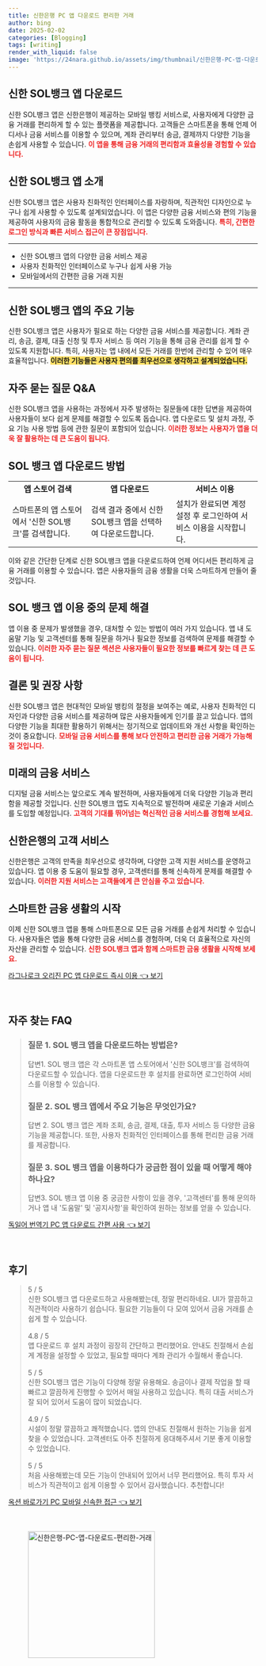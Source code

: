```yaml
---
title: 신한은행 PC 앱 다운로드 편리한 거래
author: bing
date: 2025-02-02
categories: [Blogging]
tags: [writing]
render_with_liquid: false
image: 'https://24nara.github.io/assets/img/thumbnail/신한은행-PC-앱-다운로드-편리한-거래.webp'
---
```



<h2 id='신한_BANK_APP_다운로드'>신한 SOL뱅크 앱 다운로드</h2>

<p>신한 SOL뱅크 앱은 신한은행이 제공하는 모바일 뱅킹 서비스로, 사용자에게 다양한 금융 거래를 편리하게 할 수 있는 플랫폼을 제공합니다. 고객들은 스마트폰을 통해 언제 어디서나 금융 서비스를 이용할 수 있으며, 계좌 관리부터 송금, 결제까지 다양한 기능을 손쉽게 사용할 수 있습니다. <b><span style="color: #ee2323;">이 앱을 통해 금융 거래의 편리함과 효율성을 경험할 수 있습니다.</span></b></p>

<h2 id='신한_APP_소개'>신한 SOL뱅크 앱 소개</h2>

<p>신한 SOL뱅크 앱은 사용자 친화적인 인터페이스를 자랑하며, 직관적인 디자인으로 누구나 쉽게 사용할 수 있도록 설계되었습니다. 이 앱은 다양한 금융 서비스와 편의 기능을 제공하여 사용자의 금융 활동을 통합적으로 관리할 수 있도록 도와줍니다. <b><span style="color: #ee2323;">특히, 간편한 로그인 방식과 빠른 서비스 접근이 큰 장점입니다.</span></b></p>

<hr />

<ul>
    <li>신한 SOL뱅크 앱의 다양한 금융 서비스 제공</li>
    <li>사용자 친화적인 인터페이스로 누구나 쉽게 사용 가능</li>
    <li>모바일에서의 간편한 금융 거래 지원</li>
</ul>

<hr />

<h2 id='SOL_뱅크_기능'>신한 SOL뱅크 앱의 주요 기능</h2>

<p>신한 SOL뱅크 앱은 사용자가 필요로 하는 다양한 금융 서비스를 제공합니다. 계좌 관리, 송금, 결제, 대출 신청 및 투자 서비스 등 여러 기능을 통해 금융 관리를 쉽게 할 수 있도록 지원합니다. 특히, 사용자는 앱 내에서 모든 거래를 한번에 관리할 수 있어 매우 효율적입니다. <b><span style="background-color: #ffe066;">이러한 기능들은 사용자 편의를 최우선으로 생각하고 설계되었습니다.</span></b></p>

<h2 id='자주_묻는_질문'>자주 묻는 질문 Q&A</h2>

<p>신한 SOL뱅크 앱을 사용하는 과정에서 자주 발생하는 질문들에 대한 답변을 제공하여 사용자들이 보다 쉽게 문제를 해결할 수 있도록 돕습니다. 앱 다운로드 및 설치 과정, 주요 기능 사용 방법 등에 관한 질문이 포함되어 있습니다. <b><span style="color: #ee2323;">이러한 정보는 사용자가 앱을 더욱 잘 활용하는 데 큰 도움이 됩니다.</span></b></p>

<h2 id='다운로드_방법'>SOL 뱅크 앱 다운로드 방법</h2>

<table>
    <tr>
        <td style="text-align: center; height: 17px;"><b>앱 스토어 검색</b></td>
        <td style="text-align: center; height: 17px;"><b>앱 다운로드</b></td>
        <td style="text-align: center; height: 17px;"><b>서비스 이용</b></td>
    </tr>
    <tr>
        <td>스마트폰의 앱 스토어에서 '신한 SOL뱅크'를 검색합니다.</td>
        <td>검색 결과 중에서 신한 SOL뱅크 앱을 선택하여 다운로드합니다.</td>
        <td>설치가 완료되면 계정 설정 후 로그인하여 서비스 이용을 시작합니다.</td>
    </tr>
</table>

<p>이와 같은 간단한 단계로 신한 SOL뱅크 앱을 다운로드하여 언제 어디서든 편리하게 금융 거래를 이용할 수 있습니다. 앱은 사용자들의 금융 생활을 더욱 스마트하게 만들어 줄 것입니다.</p>

<h2 id='기타_문제'>SOL 뱅크 앱 이용 중의 문제 해결</h2>

<p>앱 이용 중 문제가 발생했을 경우, 대처할 수 있는 방법이 여러 가지 있습니다. 앱 내 도움말 기능 및 고객센터를 통해 질문을 하거나 필요한 정보를 검색하여 문제를 해결할 수 있습니다. <b><span style="color: #ee2323;">이러한 자주 묻는 질문 섹션은 사용자들이 필요한 정보를 빠르게 찾는 데 큰 도움이 됩니다.</span></b></p>

<h2 id='결론'>결론 및 권장 사항</h2>

<p>신한 SOL뱅크 앱은 현대적인 모바일 뱅킹의 절정을 보여주는 예로, 사용자 친화적인 디자인과 다양한 금융 서비스를 제공하며 많은 사용자들에게 인기를 끌고 있습니다. 앱의 다양한 기능을 최대한 활용하기 위해서는 정기적으로 업데이트와 개선 사항을 확인하는 것이 중요합니다. <b><span style="color: #ee2323;">모바일 금융 서비스를 통해 보다 안전하고 편리한 금융 거래가 가능해질 것입니다.</span></b></p>

<h2 id='미래의_금융'>미래의 금융 서비스</h2>

<p>디지털 금융 서비스는 앞으로도 계속 발전하며, 사용자들에게 더욱 다양한 기능과 편리함을 제공할 것입니다. 신한 SOL뱅크 앱도 지속적으로 발전하며 새로운 기술과 서비스를 도입할 예정입니다. <b><span style="color: #ee2323;">고객의 기대를 뛰어넘는 혁신적인 금융 서비스를 경험해 보세요.</span></b></p>

<h2 id='신한은행_서비스'>신한은행의 고객 서비스</h2>

<p>신한은행은 고객의 만족을 최우선으로 생각하며, 다양한 고객 지원 서비스를 운영하고 있습니다. 앱 이용 중 도움이 필요할 경우, 고객센터를 통해 신속하게 문제를 해결할 수 있습니다. <b><span style="color: #ee2323;">이러한 지원 서비스는 고객들에게 큰 안심을 주고 있습니다.</span></b></p>

<h2 id='스마트_금융'>스마트한 금융 생활의 시작</h2>

<p>이제 신한 SOL뱅크 앱을 통해 스마트폰으로 모든 금융 거래를 손쉽게 처리할 수 있습니다. 사용자들은 앱을 통해 다양한 금융 서비스를 경험하며, 더욱 더 효율적으로 자신의 자산을 관리할 수 있습니다. <b><span style="color: #ee2323;">신한 SOL뱅크 앱과 함께 스마트한 금융 생활을 시작해 보세요.</span></b></p>


<p><a class="click-button" title="라그나로크 오리진 PC 앱 다운로드 즉시 이용" href="https://24nara.github.io/posts/%EB%9D%BC%EA%B7%B8%EB%82%98%EB%A1%9C%ED%81%AC-%EC%98%A4%EB%A6%AC%EC%A7%84-PC-%EC%95%B1-%EB%8B%A4%EC%9A%B4%EB%A1%9C%EB%93%9C-%EC%A6%89%EC%8B%9C-%EC%9D%B4%EC%9A%A9/" rel="dofollow">라그나로크 오리진 PC 앱 다운로드 즉시 이용 👈 보기</a></p><br>
<h2 id='자주_찾는_FAQ'>자주 찾는 FAQ</h2>
<div itemscope="" itemtype="https://schema.org/FAQPage"> 
<blockquote> 
<div itemscope="" itemprop="mainEntity" itemtype="https://schema.org/Question"> 
<h3 itemprop="name">질문 1. SOL 뱅크 앱을 다운로드하는 방법은?</h3> 
<div itemscope="" itemprop="acceptedAnswer" itemtype="https://schema.org/Answer"> 
<span itemprop="text"> 
<p>답변1. SOL 뱅크 앱은 각 스마트폰 앱 스토어에서 '신한 SOL뱅크'를 검색하여 다운로드할 수 있습니다. 앱을 다운로드한 후 설치를 완료하면 로그인하여 서비스를 이용할 수 있습니다.</p> 
</span> 
</div> 
</div> 
<div itemscope="" itemprop="mainEntity" itemtype="https://schema.org/Question"> 
<h3 itemprop="name">질문 2. SOL 뱅크 앱에서 주요 기능은 무엇인가요?</h3> 
<div itemscope="" itemprop="acceptedAnswer" itemtype="https://schema.org/Answer"> 
<span itemprop="text"> 
<p>답변 2. SOL 뱅크 앱은 계좌 조회, 송금, 결제, 대출, 투자 서비스 등 다양한 금융 기능을 제공합니다. 또한, 사용자 친화적인 인터페이스를 통해 편리한 금융 거래를 제공합니다.</p> 
</span> 
</div> 
</div> 
<div itemscope="" itemprop="mainEntity" itemtype="https://schema.org/Question"> 
<h3 itemprop="name">질문 3. SOL 뱅크 앱을 이용하다가 궁금한 점이 있을 때 어떻게 해야 하나요?</h3> 
<div itemscope="" itemprop="acceptedAnswer" itemtype="https://schema.org/Answer"> 
<span itemprop="text"> 
<p>답변3. SOL 뱅크 앱 이용 중 궁금한 사항이 있을 경우, '고객센터'를 통해 문의하거나 앱 내 '도움말' 및 '공지사항'을 확인하여 원하는 정보를 얻을 수 있습니다.</p> 
</span> 
</div> 
</div> 
</blockquote> 
</div>
<p><a class="click-button" title="독일어 번역기 PC 앱 다운로드 간편 사용" href="https://24nara.github.io/posts/%EB%8F%85%EC%9D%BC%EC%96%B4-%EB%B2%88%EC%97%AD%EA%B8%B0-PC-%EC%95%B1-%EB%8B%A4%EC%9A%B4%EB%A1%9C%EB%93%9C-%EA%B0%84%ED%8E%B8-%EC%82%AC%EC%9A%A9/" rel="dofollow">독일어 번역기 PC 앱 다운로드 간편 사용 👈 보기</a></p><br>
<h2 id='후기'>후기</h2>
<div itemscope itemtype="https://schema.org/Product">
  <blockquote>
  <div itemprop="review" itemscope itemtype="https://schema.org/Review">
      <div itemprop="reviewRating" itemscope itemtype="https://schema.org/Rating"> <span itemprop="ratingValue">5</span> / <span itemprop="bestRating">5</span> </div>
      <span itemprop="reviewBody">신한 SOL뱅크 앱 다운로드하고 사용해봤는데, 정말 편리하네요. UI가 깔끔하고 직관적이라 사용하기 쉽습니다. 필요한 기능들이 다 모여 있어서 금융 거래를 손쉽게 할 수 있습니다.</span>
  </div>
  <br>
  <div itemprop="review" itemscope itemtype="https://schema.org/Review">
      <div itemprop="reviewRating" itemscope itemtype="https://schema.org/Rating"> <span itemprop="ratingValue">4.8</span> / <span itemprop="bestRating">5</span> </div>
      <span itemprop="reviewBody">앱 다운로드 후 설치 과정이 굉장히 간단하고 편리했어요. 안내도 친절해서 손쉽게 계정을 설정할 수 있었고, 필요할 때마다 계좌 관리가 수월해서 좋습니다.</span>
  </div>
  <br>
  <div itemprop="review" itemscope itemtype="https://schema.org/Review">
      <div itemprop="reviewRating" itemscope itemtype="https://schema.org/Rating"> <span itemprop="ratingValue">5</span> / <span itemprop="bestRating">5</span> </div>
      <span itemprop="reviewBody">신한 SOL뱅크 앱은 기능이 다양해 정말 유용해요. 송금이나 결제 작업을 할 때 빠르고 깔끔하게 진행할 수 있어서 매일 사용하고 있습니다. 특히 대출 서비스가 잘 되어 있어서 도움이 많이 되었습니다.</span>
  </div>
  <br>
  <div itemprop="review" itemscope itemtype="https://schema.org/Review">
      <div itemprop="reviewRating" itemscope itemtype="https://schema.org/Rating"> <span itemprop="ratingValue">4.9</span> / <span itemprop="bestRating">5</span> </div>
      <span itemprop="reviewBody">시설이 정말 깔끔하고 쾌적했습니다. 앱의 안내도 친절해서 원하는 기능을 쉽게 찾을 수 있었습니다. 고객센터도 아주 친절하게 응대해주셔서 기분 좋게 이용할 수 있었습니다.</span>
  </div>
  <br>
  <div itemprop="review" itemscope itemtype="https://schema.org/Review">
      <div itemprop="reviewRating" itemscope itemtype="https://schema.org/Rating"> <span itemprop="ratingValue">5</span> / <span itemprop="bestRating">5</span> </div>
      <span itemprop="reviewBody">처음 사용해봤는데 모든 기능이 안내되어 있어서 너무 편리했어요. 특히 투자 서비스가 직관적이고 쉽게 이용할 수 있어서 감사했습니다. 추천합니다!</span>
  </div>
  </blockquote>
</div>
<p><a class="click-button" title="옥션 바로가기 PC 모바일 신속한 접근" href="https://24nara.github.io/posts/%EC%98%A5%EC%85%98-%EB%B0%94%EB%A1%9C%EA%B0%80%EA%B8%B0-PC-%EB%AA%A8%EB%B0%94%EC%9D%BC-%EC%8B%A0%EC%86%8D%ED%95%9C-%EC%A0%91%EA%B7%BC/" rel="dofollow">옥션 바로가기 PC 모바일 신속한 접근 👈 보기</a></p><br>
<figure class="image"><img src="https://24nara.github.io/assets/img/thumbnail/신한은행-PC-앱-다운로드-편리한-거래.webp" alt="신한은행-PC-앱-다운로드-편리한-거래" width="256" height="256"></figure>